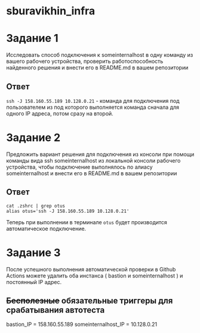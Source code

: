 # sburavikhin_infra

# Задание 1
Исследовать способ подключения к someinternalhost в одну
команду из вашего рабочего устройства, проверить работоспособность
найденного решения и внести его в README.md в вашем репозитории

## Ответ

`ssh -J 158.160.55.189 10.128.0.21` - команда для подключения под пользователем из под которого выполняется команда сначала для одного IP адреса, потом сразу на второй.

# Задание 2
Предложить вариант решения для подключения из консоли при помощи команды вида ssh someinternalhost из локальной консоли рабочего устройства, чтобы подключение выполнялось по алиасу someinternalhost и внести его в README.md в вашем репозитории

## Ответ

```
cat .zshrc | grep otus
alias otus='ssh -J 158.160.55.189 10.128.0.21'
```

Теперь при выполнении в терминале `otus` будет производится автоматическое подключение.

# Задание 3

После успешного выполнения автоматической проверки в
Github Actions можете удалить оба инстанса ( bastion и
someinternalhost ) и постоянный IP адрес.

## ~~Бесполезные~~ обязательные триггеры для срабатывания автотеста
bastion_IP = 158.160.55.189 someinternalhost_IP = 10.128.0.21
